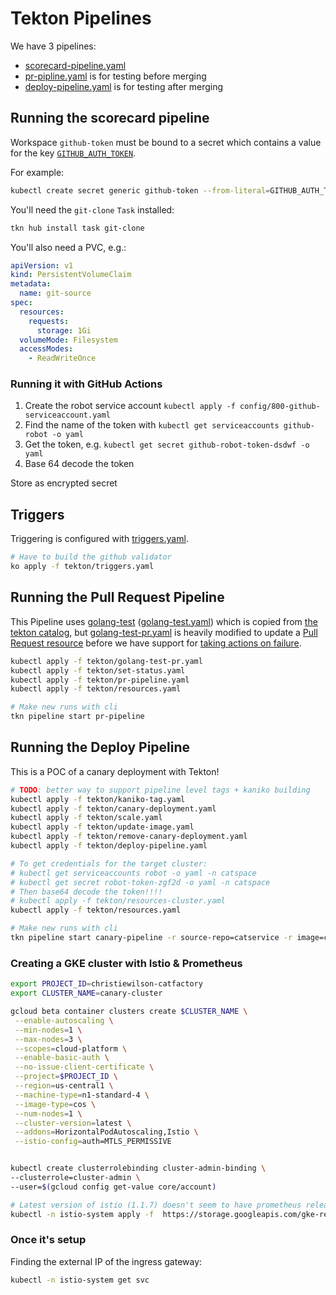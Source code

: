 # Tekton Pipelines

We have 3 pipelines:
* [scorecard-pipeline.yaml](#running-the-scorecard-pipeline)
* [pr-pipline.yaml](./pr-pipeline.yaml) is for testing before merging
* [deploy-pipeline.yaml](./deploy-pipeline.yaml) is for testing after merging


## Running the scorecard pipeline

Workspace `github-token` must be bound to a secret which contains a value for the key
[`GITHUB_AUTH_TOKEN`](https://github.com/ossf/scorecard#authentication-and-setup).

For example:

```bash
kubectl create secret generic github-token --from-literal=GITHUB_AUTH_TOKEN=SOME-TOKEN
```

You'll need the `git-clone` `Task` installed:

```bash
tkn hub install task git-clone
```

You'll also need a PVC, e.g.:

```yaml
apiVersion: v1
kind: PersistentVolumeClaim
metadata:
  name: git-source
spec:
  resources:
    requests:
      storage: 1Gi
  volumeMode: Filesystem
  accessModes:
    - ReadWriteOnce
```

### Running it with GitHub Actions

1. Create the robot service account `kubectl apply -f config/800-github-serviceaccount.yaml`
2. Find the name of the token with `kubectl get serviceaccounts github-robot -o yaml`
3. Get the token, e.g. `kubectl get secret github-robot-token-dsdwf -o yaml`
4. Base 64 decode the token

Store as encrypted secret

## Triggers

Triggering is configured with [triggers.yaml](./triggers.yaml).

```bash
# Have to build the github validator
ko apply -f tekton/triggers.yaml
```

## Running the Pull Request Pipeline

This Pipeline uses [golang-test](https://github.com/tektoncd/catalog/tree/master/golang#golang-test) 
([golang-test.yaml](golang-test.yaml))
which is copied from [the tekton catalog](https://github.com/tektoncd/catalog),
but [golang-test-pr.yaml](golang-test-pr.yaml) is heavily modified to update a
[Pull Request resource](https://github.com/tektoncd/pipeline/blob/master/docs/resources.md#pull-request-resource)
before we have support for
[taking actions on failure](https://github.com/tektoncd/pipeline/issues/1376).

```bash
kubectl apply -f tekton/golang-test-pr.yaml
kubectl apply -f tekton/set-status.yaml
kubectl apply -f tekton/pr-pipeline.yaml
kubectl apply -f tekton/resources.yaml

# Make new runs with cli
tkn pipeline start pr-pipeline
```

## Running the Deploy Pipeline

This is a POC of a canary deployment with Tekton!

```bash
# TODO: better way to support pipeline level tags + kaniko building
kubectl apply -f tekton/kaniko-tag.yaml
kubectl apply -f tekton/canary-deployment.yaml
kubectl apply -f tekton/scale.yaml
kubectl apply -f tekton/update-image.yaml
kubectl apply -f tekton/remove-canary-deployment.yaml
kubectl apply -f tekton/deploy-pipeline.yaml

# To get credentials for the target cluster:
# kubectl get serviceaccounts robot -o yaml -n catspace
# kubectl get secret robot-token-zgf2d -o yaml -n catspace
# Then base64 decode the token!!!!
# kubectl apply -f tekton/resources-cluster.yaml
kubectl apply -f tekton/resources.yaml

# Make new runs with cli
tkn pipeline start canary-pipeline -r source-repo=catservice -r image=christie-catservice-image -r cluster=catservice-cluster -p tag=0.10.0
```


### Creating a GKE cluster with Istio & Prometheus

```bash
export PROJECT_ID=christiewilson-catfactory
export CLUSTER_NAME=canary-cluster

gcloud beta container clusters create $CLUSTER_NAME \
 --enable-autoscaling \
 --min-nodes=1 \
 --max-nodes=3 \
 --scopes=cloud-platform \
 --enable-basic-auth \
 --no-issue-client-certificate \
 --project=$PROJECT_ID \
 --region=us-central1 \
 --machine-type=n1-standard-4 \
 --image-type=cos \
 --num-nodes=1 \
 --cluster-version=latest \
 --addons=HorizontalPodAutoscaling,Istio \
 --istio-config=auth=MTLS_PERMISSIVE


kubectl create clusterrolebinding cluster-admin-binding \
--clusterrole=cluster-admin \
--user=$(gcloud config get-value core/account)

# Latest version of istio (1.1.7) doesn't seem to have prometheus released with it?
kubectl -n istio-system apply -f  https://storage.googleapis.com/gke-release/istio/release/1.0.6-gke.3/patches/install-prometheus.yaml
```

### Once it's setup

Finding the external IP of the ingress gateway:

```bash
kubectl -n istio-system get svc
```
